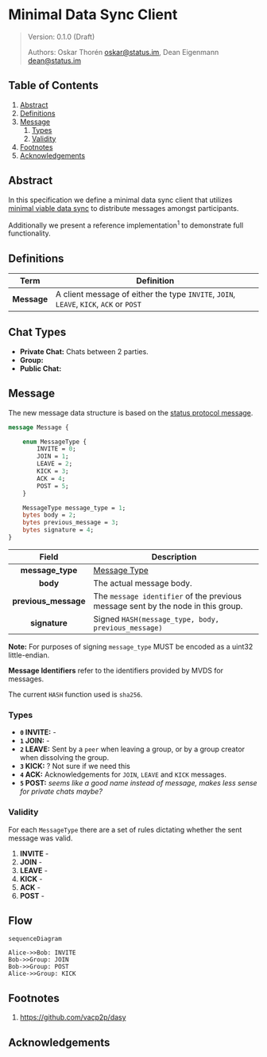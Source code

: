 # Minimal Data Sync Client

> Version: 0.1.0 (Draft)
> 
> Authors: Oskar Thorén oskar@status.im, Dean Eigenmann dean@status.im

## Table of Contents

1. [Abstract](#abstract)
2. [Definitions](#definitions)
3. [Message](#message)
    1. [Types](#types)
    2. [Validity](#validity) 
1. [Footnotes](#footnotes)
2. [Acknowledgements](#acknowledgements)

## Abstract

In this specification we define a minimal data sync client that utilizes [minimal viable data sync](./mvds.md) to distribute messages amongst participants.

Additionally we present a reference implementation<sup>1</sup> to demonstrate full functionality.

## Definitions

| Term        | Definition                                                                             |
| ----------- | -------------------------------------------------------------------------------------- |
| **Message** | A client message of either the type `INVITE`, `JOIN`, `LEAVE`, `KICK`, `ACK` or `POST` |

## Chat Types

<!-- Not sure whether we need separate chat types or chat scenarios. They aren't really protocol dependent as we fall back to some form of group-chat for all of them.

Is this accurate? I also feel like this is rather confusing, shouldn't this be separate clients?

-->

- **Private Chat:** Chats between 2 parties.
- **Group:**
- **Public Chat:**

## Message

<!--- Some description?  -->

The new message data structure is based on the [status protocol message](https://github.com/status-im/specs/blob/master/protocol.md#payload).

```protobuf
message Message {

    enum MessageType {
        INVITE = 0;
        JOIN = 1;
        LEAVE = 2;
        KICK = 3;
        ACK = 4;
        POST = 5;
    }

    MessageType message_type = 1;
    bytes body = 2;
    bytes previous_message = 3;
    bytes signature = 4;
}
```

| Field                | Description                                                                                                |
| :------------------: | ---------------------------------------------------------------------------------------------------------- |
| **message_type**     | [Message Type](#types)                                                                                     |
| **body**             | The actual message body.                                                                                   |
| **previous_message** | The `message identifier` of the previous message sent by the node in this group.                           |
| **signature**        | Signed `HASH(message_type, body, previous_message)`                                                        |

<!--@TODO WORD BETTER?-->
**Note:** For purposes of signing `message_type` MUST be encoded as a uint32 little-endian.

**Message Identifiers** refer to the identifiers provided by MVDS for messages.

The current `HASH` function used is `sha256`.

<!-- this needs to be one layer up, status client which is a data sync client.
**Note:** The `POST` for a text message is:
 ```
 <content-type><content>
 ```__

Where `content` is the `utf-8` encoded content and `content-type` is `uint8` encoded big endian of:
1. `text/plain`
2. `sticker`
3. `status`
4. `command-request`
5. `emoji`
-->

<!-- Might make sense to have separate sub sections for this -->

### Types

- **`0` INVITE:** -
- **`1` JOIN:** -
- **`2` LEAVE:** Sent by a `peer` when leaving a group, or by a group creator when dissolving the group. 
- **`3` KICK:** ? Not sure if we need this
- **`4` ACK:** Acknowledgements for `JOIN`, `LEAVE` and `KICK` messages. <!-- We may not need this as we can rely on the acks of data sync -->
- **`5` POST:** *seems like a good name instead of message, makes less sense for private chats maybe?*

### Validity

For each `MessageType` there are a set of rules dictating whether the sent message was valid.

1. **INVITE** - 
2. **JOIN** - 
3. **LEAVE** - 
4. **KICK** - 
5. **ACK** -
6. **POST** -

## Flow

<!-- This section is only here for research right now, might move or be unnecessary -->

```mermaid
sequenceDiagram

Alice->>Bob: INVITE
Bob->>Group: JOIN
Bob->>Group: POST
Alice->>Group: KICK

```

<!-- 

What happens to message order if user is kicked but they pretend they didn't see it? Need some sort of topological 'smash' to ensure this is respected

-->

## Footnotes
1. https://github.com/vacp2p/dasy

## Acknowledgements

